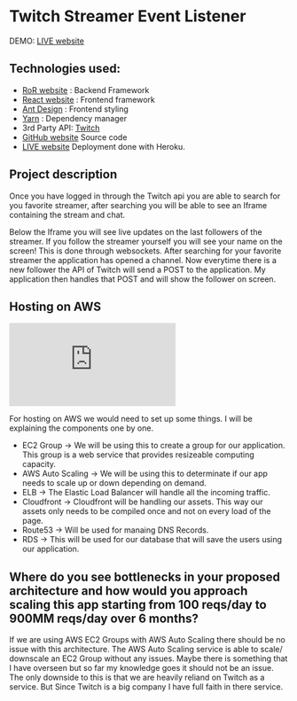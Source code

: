 # Twitch Streamer Event Listener

DEMO: [LIVE website]()

## Technologies used:

- [RoR website](https://rubyonrails.org/) : Backend Framework
- [React website](https://reactjs.org/) : Frontend framework
- [Ant Design](https://ant.design/docs/react) : Frontend styling
- [Yarn](https://yarnpkg.com/lang/en/) : Dependency manager
- 3rd Party API: [Twitch](https://dev.twitch.tv/docs/)
- [GitHub website](https://github.com/Jarivandenberg/StreamerEventViewer) Source code
- [LIVE website]() Deployment done with Heroku.

## Project description

Once you have logged in through the Twitch api you are able to search for you favorite streamer, after searching you will be able to see an Iframe containing the stream and chat.

Below the Iframe you will see live updates on the last followers of the streamer. If you follow the streamer yourself you will see your name on the screen! This is done through websockets.
After searching for your favorite streamer the application has opened a channel. Now everytime there is a new follower the API of Twitch will send a POST to the application. My application then handles that POST and will show the follower on screen.

## Hosting on AWS

![StreamerAppOnAWS](https://media.amazonwebservices.com/architecturecenter/AWS_ac_ra_web_01.pdf)

For hosting on AWS we would need to set up some things. I will be explaining the components one by one.
- EC2 Group -> We will be using this to create a group for our application. This group is a web service that provides resizeable computing capacity.
- AWS Auto Scaling -> We will be using this to determinate if our app needs to scale up or down depending on demand.
- ELB -> The Elastic Load Balancer will handle all the incoming traffic.
- Cloudfront -> Cloudfront will be handling our assets. This way our assets only needs to be compiled once and not on every load of the page.
- Route53 -> Will be used for manaing DNS Records.
- RDS -> This will be used for our database that will save the users using our application.

## Where do you see bottlenecks in your proposed architecture and how would you approach scaling this app starting from 100 reqs/day to 900MM reqs/day over 6 months?
If we are using AWS EC2 Groups with AWS Auto Scaling there should be no issue with this architecture. The AWS Auto Scaling service is able to scale/ downscale an EC2 Group without any issues.
Maybe there is something that I have overseen but so far my knowledge goes it should not be an issue. The only downside to this is that we are heavily reliand on Twitch as a service. But Since Twitch is a big company I have full faith in there service.
